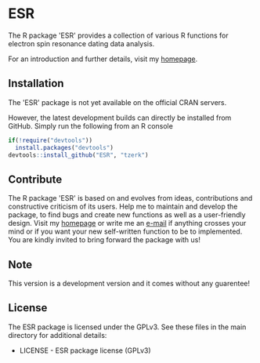 # ESR

The R package 'ESR' provides a collection of various R functions for electron spin resonance dating data analysis.

For an introduction and further details, visit my [homepage](http://zerk.canopus.uberspace.de/ESR/).

## Installation

The 'ESR' package is not yet available on the official CRAN servers. 

However, the latest development builds can directly be installed from GitHub. Simply run the following from an R console

```r
if(!require("devtools"))
  install.packages("devtools")
devtools::install_github("ESR", "tzerk")
```

## Contribute

The R package 'ESR' is based on and evolves from ideas, contributions and constructive criticism of its users. Help me to maintain and develop the package, to find bugs and create new functions as well as a user-friendly design. Visit my [homepage](http://zerk.canopus.uberspace.de) or write me an [e-mail](mailto:christoph.burow@gmx.net) if anything crosses your mind or if you want your new self-written function to be to implemented. You are kindly invited to bring forward the package with us!

## Note

This version is a development version and it comes without any guarentee!

## License

The ESR package is licensed under the GPLv3. See these files in the main directory for additional details: 

- LICENSE - ESR package license (GPLv3)
